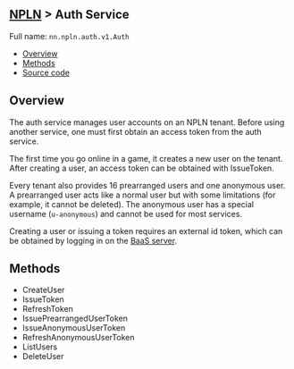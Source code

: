 [NPLN](NPLN-Servers) > Auth Service
---

Full name: `nn.npln.auth.v1.Auth`

* [Overview](#overview)
* [Methods](#methods)
* [Source code](https://github.com/kinnay/NPLN-Protocols/blob/master/latest/proto/auth/v1/auth.proto)

## Overview
The auth service manages user accounts on an NPLN tenant. Before using another service, one must first obtain an access token from the auth service.

The first time you go online in a game, it creates a new user on the tenant. After creating a user, an access token can be obtained with IssueToken.

Every tenant also provides 16 prearranged users and one anonymous user. A prearranged user acts like a normal user but with some limitations (for example, it cannot be deleted). The anonymous user has a special username (`u-anonymous`) and cannot be used for most services.

Creating a user or issuing a token requires an external id token, which can be obtained by logging in on the [BaaS server](BAAS-Server).

## Methods
* CreateUser
* IssueToken
* RefreshToken
* IssuePrearrangedUserToken
* IssueAnonymousUserToken
* RefreshAnonymousUserToken
* ListUsers
* DeleteUser